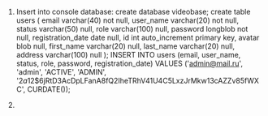 1. Insert into console database:
create database videobase;
   create table users
   (
   email              varchar(40)  not null,
   user_name          varchar(20)  not null,
   status             varchar(50)  null,
   role               varchar(100) null,
   password           longblob     not null,
   registration_date  date         null,
   id                 int auto_increment
   primary key,
   avatar             blob         null,
   first_name         varchar(20)  null,
   last_name          varchar(20)  null,
   address            varchar(100) null
   );
   INSERT INTO users
   (email,
   user_name,
   status,
   role,
   password,
   registration_date)
   VALUES ('admin@mail.ru', 'admin', 'ACTIVE', 'ADMIN', '$2a$12$6jRtD3AcDpLFanA8fQ2IheTRhV41U4C5LxzJrMkw13cAZZv85fWXC',
   CURDATE());

2.